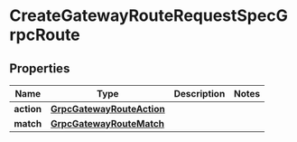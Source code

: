 

# CreateGatewayRouteRequestSpecGrpcRoute


## Properties

| Name | Type | Description | Notes |
|------------ | ------------- | ------------- | -------------|
|**action** | [**GrpcGatewayRouteAction**](GrpcGatewayRouteAction.md) |  |  |
|**match** | [**GrpcGatewayRouteMatch**](GrpcGatewayRouteMatch.md) |  |  |



